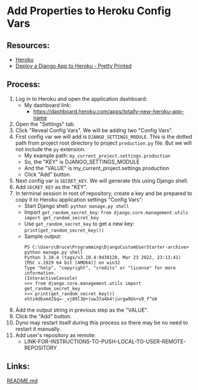 # Add Properties to Heroku Config Vars

## Resources:
* [Heroku](https://www.heroku.com/)
* [Deploy a Django App to Heroku - Pretty Printed](https://www.youtube.com/watch?v=GMbVzl_aLxM)

## Process:
1. Log in to Heroku and open the application dashboard:
    * My dashboard link:
        * https://dashboard.heroku.com/apps/totally-new-heroku-app-name
1. Open the "Settings" tab.
1. Click "Reveal Config Vars". We will be adding two "Config Vars".
1. First config var we will add is `DJANGO_SETTINGS_MODULE`. This is the dotted path from project root directory to project `production.py` file. But we will not include the `py` extension.
    * My example path:
    `my_current_project.settings.production`
    * So, the "KEY" is DJANGO_SETTINGS_MODULE
    * And the "VALUE" is my_current_project.settings.production
    * Click "Add" button.
1. Next config var is `SECRET_KEY`. We will generate this using Django shell.
1. Add `SECRET_KEY` as the "KEY".
1. In terminal session in root of repository, create a key and be prepared to copy it to Heroku application settings "Config Vars":
    * Start Django shell:
    `python manage.py shell`
    * Import `get_random_secret_key`:
    `from django.core.management.utils import get_random_secret_key`
    * Use `get_random_secret_key` to get a new key:
    `print(get_random_secret_key())`
    * Sample output:
        ```
        PS C:\Users\Bruce\Programming\DjangoCustomUserStarter-archive> python manage.py shell
        Python 3.10.4 (tags/v3.10.4:9d38120, Mar 23 2022, 23:13:41) [MSC v.1929 64 bit (AMD64)] on win32
        Type "help", "copyright", "credits" or "license" for more information.
        (InteractiveConsole)
        >>> from django.core.management.utils import get_random_secret_key
        >>> print(get_random_secret_key())
        o%tz4dbxm42$q=-_vj89l3@+)uw37a4b4!jurgw9&%+x9_f^o8
        ```
1. Add the output string in previous step as the "VALUE".
1. Click the "Add" button.
1. Dyno may restart itself during this process so there may be no need to restart it manually.
1. Add user's repository as remote:
    * LINK-FOR-INSTRUCTIONS-TO-PUSH-LOCAL-TO-USER-REMOTE-REPOSITORY


## Links:
[README.md](..\README.md)